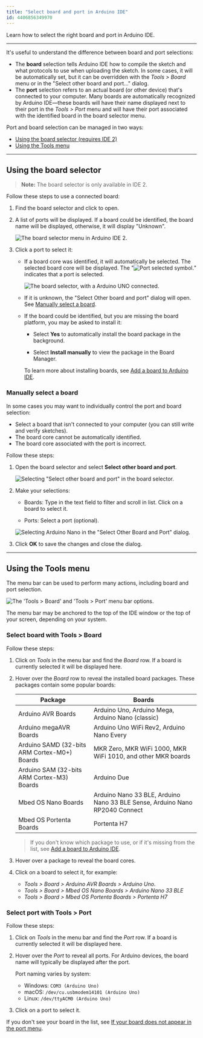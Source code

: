 ```yaml
---
title: "Select board and port in Arduino IDE"
id: 4406856349970
---
```


Learn how to select the right board and port in Arduino IDE.

---

It's useful to understand the difference between board and port selections:

* The **board** selection tells Arduino IDE how to compile the sketch and what protocols to use when uploading the sketch. In some cases, it will be automatically set, but it can be overridden with the _Tools > Board_ menu or in the "Select other board and port..." dialog.
* The **port** selection refers to an actual board (or other device) that's connected to your computer. Many boards are automatically recognized by Arduino IDE—these boards will have their name displayed next to their port in the _Tools > Port_ menu and will have their port associated with the identified board in the board selector menu.

Port and board selection can be managed in two ways:

* [Using the board selector (requires IDE 2)](#selector)
* [Using the Tools menu](#tools-menu)

---

<a id="selector"></a>

## Using the board selector

> **Note:** The board selector is only available in IDE 2.

Follow these steps to use a connected board:

1. Find the board selector and click to open.

2. A list of ports will be displayed. If a board could be identified, the board name will be displayed, otherwise, it will display "Unknown".

   ![The board selector menu in Arduino IDE 2.](img/board-selector-labels.png)

3. Click a port to select it:

   * If a board core was identified, it will automatically be selected. The selected board core will be displayed. The "![Port selected symbol.](img/symbol_port2.png)" indicates that a port is selected.

     ![The board selector, with a Arduino UNO connected.](img/board-selector-uno-connected.png)

   * If it is unknown, the "Select Other board and port" dialog will open. See [Manually select a board](#other-board-and-port).

   * If the board could be identified, but you are missing the board platform, you may be asked to install it:

     * Select **Yes** to automatically install the board package in the background.

     * Select **Install manually** to view the package in the Board Manager.

     To learn more about installing boards, see [Add a board to Arduino IDE](https://support.arduino.cc/hc/en-us/articles/360016119519-How-to-add-boards-in-the-board-manager).

<a id="other-board-and-port"></a>

### Manually select a board

In some cases you may want to individually control the port and board selection:

* Select a board that isn't connected to your computer (you can still write and verify sketches).
* The board core cannot be automatically identified.
* The board core associated with the port is incorrect.

Follow these steps:

1. Open the board selector and select **Select other board and port**.

   ![Selecting "Select other board and port" in the board selector.](img/board-selector-dialog-open.png)

2. Make your selections:

   * Boards: Type in the text field to filter and scroll in list. Click on a board to select it.

   * Ports: Select a port (optional).

   ![Selecting Arduino Nano in the "Select Other Board and Port" dialog.](img/select-other-board-and-port-nano.png)

3. Click **OK** to save the changes and close the dialog.

---

<a id="tools-menu"></a>

## Using the Tools menu

The menu bar can be used to perform many actions, including board and port selection.

![The 'Tools > Board' and 'Tools > Port' menu bar options.](img/tools-board-and-port.png)

The menu bar may be anchored to the top of the IDE window or the top of your screen, depending on your system.

<a id="board"></a>

### Select board with Tools > Board

Follow these steps:

1. Click on _Tools_ in the menu bar and find the _Board_ row. If a board is currently selected it will be displayed here.

2. Hover over the _Board_ row to reveal the installed board packages. These packages contain some popular boards:

   | Package                                      | Boards                                                                      |
   |----------------------------------------------|-----------------------------------------------------------------------------|
   | Arduino AVR Boards                           | Arduino Uno, Arduino Mega, Arduino Nano (classic)                           |
   | Arduino megaAVR Boards                       | Arduino Uno WiFi Rev2, Arduino Nano Every                                   |
   | Arduino SAMD (32-bits ARM Cortex-M0+) Boards | MKR Zero, MKR WiFi 1000, MKR WiFi 1010, and other MKR boards                |
   | Arduino SAM (32-bits ARM Cortex-M3) Boards   | Arduino Due                                                                 |
   | Mbed OS Nano Boards                          | Arduino Nano 33 BLE, Arduino Nano 33 BLE Sense, Arduino Nano RP2040 Connect |
   | Mbed OS Portenta Boards                      | Portenta H7                                                                 |

   > If you don't know which package to use, or if it's missing from the list, see [Add a board to Arduino IDE](https://support.arduino.cc/hc/en-us/articles/360016119519-How-to-add-boards-in-the-board-manager).

3. Hover over a package to reveal the board cores.

4. Click on a board to select it, for example:

   * _Tools > Board > Arduino AVR Boards > Arduino Uno_.
   * _Tools > Board > Mbed OS Nano Boards > Arduino Nano 33 BLE_
   * _Tools > Board > Mbed OS Portenta Boards > Portenta H7_

<a id="port"></a>

### Select port with Tools > Port

Follow these steps:

1. Click on _Tools_ in the menu bar and find the _Port_ row. If a board is currently selected it will be displayed here.

2. Hover over the _Port_ to reveal all ports. For Arduino devices, the board name will typically be displayed after the port.

   Port naming varies by system:

   * Windows: `COM3 (Arduino Uno)`
   * macOS: `/dev/cu.usbmodem14101 (Arduino Uno)`
   * Linux: `/dev/ttyACM0 (Arduino Uno)`

3. Click on a port to select it.

If you don't see your board in the list, see [If your board does not appear in the port menu](https://support.arduino.cc/hc/en-us/articles/4412955149586-If-your-board-does-not-appear-in-the-port-menu).
